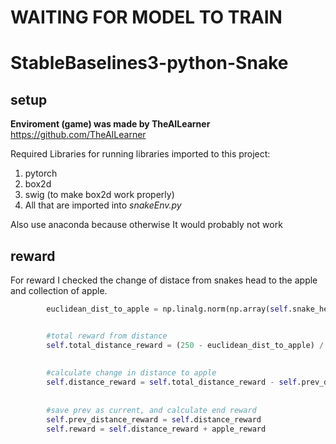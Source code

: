 # WAITING FOR MODEL TO TRAIN
# StableBaselines3-python-Snake #

## setup ##
**Enviroment (game) was made by TheAILearner** https://github.com/TheAILearner

Required Libraries for running libraries imported to this project:
1. pytorch
2. box2d
3. swig (to make box2d work properly)
4. All that are imported into *snakeEnv.py*

Also use anaconda because otherwise It would probably
not work

## reward ##
For reward I checked the change of distace from snakes head to the apple and collection of apple.

```python
        euclidean_dist_to_apple = np.linalg.norm(np.array(self.snake_head) - np.array(self.apple_position))


        #total reward from distance
        self.total_distance_reward = (250 - euclidean_dist_to_apple) / 25
        
        
        #calculate change in distance to apple
        self.distance_reward = self.total_distance_reward - self.prev_distance_reward
        
        
        #save prev as current, and calculate end reward
        self.prev_distance_reward = self.distance_reward
        self.reward = self.distance_reward + apple_reward
  
```





